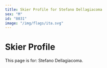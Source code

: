 ```yaml
---
title: Skier Profile for Stefano Dellagiacoma
sex: "M"
id: "8031"
image: "/img/flags/ita.svg" 
---
```


# Skier Profile

This page is for: Stefano Dellagiacoma.
    